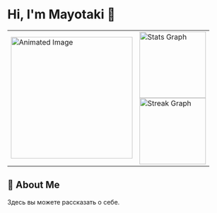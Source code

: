 # Hi, I'm Mayotaki 👋

<table>
  <tr>
    <td><img src="https://i.gifer.com/1dTC.gif" width="275" alt="Animated Image"></td>
    <td>
      <img src="https://github-readme-stats.vercel.app/api?username=Mayotaki&hide_title=true&show_icons=true&include_all_commits=true&theme=ambient_gradient&locale=en&hide_border=true" height="150" alt="Stats Graph" /><br>
      <img src="https://streak-stats.demolab.com?user=Mayotaki&locale=en&mode=daily&theme=ambient_gradient&hide_border=true" height="150" alt="Streak Graph" />
    </td>
  </tr>
</table>

## 🐾 About Me

Здесь вы можете рассказать о себе.
